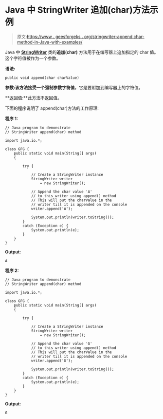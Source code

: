 # Java 中 StringWriter 追加(char)方法示例

> 原文:[https://www . geesforgeks . org/stringwriter-append char-method-in-Java-with-examples/](https://www.geeksforgeeks.org/stringwriter-appendchar-method-in-java-with-examples/)

Java 中 **[StringWriter](https://www.geeksforgeeks.org/java-io-stringwriter-class-in-java/)** 类的**追加(char)** 方法用于在编写器上追加指定的 char 值。这个字符值被作为一个参数。

**语法:**

```
public void append(char charValue)
```

**参数:**该方法接受一个强制参数**字符值**，它是要附加到编写器上的字符值。

**返回值:**此方法不返回值。

下面的程序说明了 append(char)方法的工作原理:

**程序 1:**

```
// Java program to demonstrate
// StringWriter append(char) method

import java.io.*;

class GFG {
    public static void main(String[] args)
    {

        try {

            // Create a StringWriter instance
            StringWriter writer
                = new StringWriter();

            // Append the char value 'A'
            // to this writer using append() method
            // This will put the charValue in the
            // writer till it is appended on the console
            writer.append('A');

            System.out.println(writer.toString());
        }
        catch (Exception e) {
            System.out.println(e);
        }
    }
}
```

**Output:**

```
A

```

**程序 2:**

```
// Java program to demonstrate
// StringWriter append(char) method

import java.io.*;

class GFG {
    public static void main(String[] args)
    {

        try {

            // Create a StringWriter instance
            StringWriter writer
                = new StringWriter();

            // Append the char value 'G'
            // to this writer using append() method
            // This will put the charValue in the
            // writer till it is appended on the console
            writer.append('G');

            System.out.println(writer.toString());
        }
        catch (Exception e) {
            System.out.println(e);
        }
    }
}
```

**Output:**

```
G

```